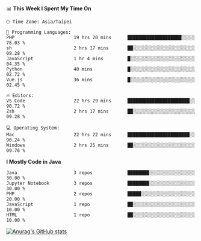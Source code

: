 <!--
<table>
  <tr>
    <td>
      <img src="./devcard.svg" alt="A dev card" width="400" hight="100%">
    </td>
    <td>
      <p>### Hi there 👋</p>
      <p>**treevel/treevel** is a ✨ _special_ ✨ repository because its `README.md` (this file) appears on your GitHub profile.</p>
      <p>Here are some ideas to get you started:</p>
      <p>- 🔭 I’m currently working on ...</p>
      <p>- 🌱 I’m currently learning ...</p>
      <p>- 👯 I’m looking to collaborate on ...</p>
      <p>- 🤔 I’m looking for help with ...</p>
      <p>- 💬 Ask me about ...</p>
      <p>- 📫 How to reach me: ...</p>
      <p>- 😄 Pronouns: ...</p>
      <p>- ⚡ Fun fact: ...</p>
    </td>
  </tr>
</table>
-->

<!--START_SECTION:waka-->
📊 **This Week I Spent My Time On** 

```text
🕑︎ Time Zone: Asia/Taipei

💬 Programming Languages: 
PHP                      19 hrs 20 mins      ████████████████████░░░░░   78.03 % 
sh                       2 hrs 17 mins       ██░░░░░░░░░░░░░░░░░░░░░░░   09.28 % 
JavaScript               1 hr 4 mins         █░░░░░░░░░░░░░░░░░░░░░░░░   04.35 % 
Python                   40 mins             █░░░░░░░░░░░░░░░░░░░░░░░░   02.72 % 
Vue.js                   36 mins             █░░░░░░░░░░░░░░░░░░░░░░░░   02.45 % 

🔥 Editors: 
VS Code                  22 hrs 29 mins      ███████████████████████░░   90.72 % 
Zsh                      2 hrs 17 mins       ██░░░░░░░░░░░░░░░░░░░░░░░   09.28 % 

💻 Operating System: 
Mac                      22 hrs 22 mins      ███████████████████████░░   90.24 % 
Windows                  2 hrs 25 mins       ██░░░░░░░░░░░░░░░░░░░░░░░   09.76 % 
```

**I Mostly Code in Java** 

```text
Java                     3 repos             ████████░░░░░░░░░░░░░░░░░   30.00 % 
Jupyter Notebook         3 repos             ████████░░░░░░░░░░░░░░░░░   30.00 % 
PHP                      2 repos             █████░░░░░░░░░░░░░░░░░░░░   20.00 % 
JavaScript               1 repo              ██░░░░░░░░░░░░░░░░░░░░░░░   10.00 % 
HTML                     1 repo              ██░░░░░░░░░░░░░░░░░░░░░░░   10.00 % 
```




<!--END_SECTION:waka-->

<!-- GitHub Stats Card-->
[![Anurag's GitHub stats](https://github-readme-stats.vercel.app/api?username=treevel&show_icons=true&theme=monokai&count_private=true)](https://github.com/anuraghazra/github-readme-stats)
